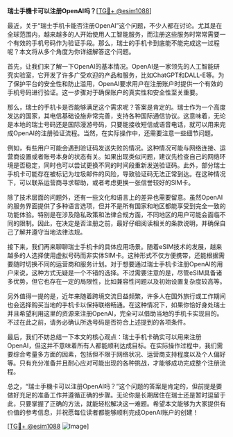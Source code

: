 **瑞士手機卡可以注册OpenAI吗？**[[TG💪+ @esim1088](https://t.me/s/esim1088)]

最近，关于“瑞士手机卡能否注册OpenAI”这个问题，不少人都在讨论。尤其是在全球范围内，越来越多的人开始使用人工智能服务，而注册这些服务时常常需要一个有效的手机号码作为验证手段。那么，瑞士的手机卡到底能不能完成这一过程呢？本文将从多个角度为你详细解答这个问题。

首先，让我们来了解一下OpenAI的基本情况。OpenAI是一家领先的人工智能研究实验室，它开发了许多广受欢迎的产品和服务，比如ChatGPT和DALL-E等。为了保护平台的安全性和防止滥用，OpenAI要求用户在注册账户时提供一个有效的手机号码进行验证。这一步骤对于确保账户的真实性和安全性至关重要。

那么，瑞士的手机卡是否能够满足这个需求呢？答案是肯定的。瑞士作为一个高度发达的国家，其电信基础设施非常完善，支持各种国际通信协议。这意味着，无论是本地的瑞士号码还是国际漫游号码，只要能接收短信或语音电话，就可以用来完成OpenAI的注册验证流程。当然，在实际操作中，还需要注意一些细节问题。

例如，有些用户可能会遇到验证码发送失败的情况。这种情况可能与网络连接、运营商设置或者账号本身的状态有关。如果出现类似问题，建议先检查自己的网络环境是否稳定，同时也可以尝试更换不同的时间段重新发送验证码。此外，部分瑞士手机卡可能存在被标记为垃圾邮件的风险，导致验证码无法正常到达。在这种情况下，可以联系运营商寻求帮助，或者考虑更换一张信誉较好的SIM卡。

除了技术层面的问题外，还有一些文化和语言上的差异也需要留意。虽然OpenAI的服务界面提供了多种语言选项，但并不是所有国家和地区都能享受到完全一致的功能体验。特别是在涉及隐私政策和法律合规方面，不同地区的用户可能会面临不同的限制。因此，在决定是否注册之前，最好仔细阅读相关的条款说明，并确保自己了解并遵守当地法律法规。

接下来，我们再来聊聊瑞士手机卡的具体应用场景。随着eSIM技术的发展，越来越多的人选择使用虚拟号码而非实体SIM卡。这种形式不仅方便携带，还能根据需要随时切换不同的运营商和服务计划。对于想要通过瑞士手机卡注册OpenAI的用户来说，这种方式无疑是一个不错的选择。不过需要注意的是，尽管eSIM具备诸多优势，但它也存在一定的局限性，比如兼容性问题以及初始设置复杂度较高等。

另外值得一提的是，近年来随着跨境交流日益频繁，许多人在国外旅行或工作期间也会选择购买当地的手机卡以保持联络畅通。在这种情况下，如果你恰好身处瑞士并且希望利用这里的资源来注册OpenAI，完全可以借助当地的手机卡实现目的。不过在此之前，请务必确认所选号码是否符合上述提到的各项条件。

最后，我们不妨总结一下本文的核心观点：瑞士手机卡确实可以用来注册OpenAI，但这并不意味着所有人都能顺利达成目标。在实际操作过程中，我们需要综合考量多方面的因素，包括但不限于网络状况、运营商支持程度以及个人偏好等。只有充分准备并且耐心应对可能出现的各种挑战，才能够成功完成整个注册流程。

总之，“瑞士手機卡可以注册OpenAI吗？”这个问题的答案是肯定的，但前提是要做好充足的准备工作并遵循正确的步骤。无论你是长期居住在瑞士还是暂时逗留于此，只要掌握了正确的方法，就能轻松解决这一难题。希望本文能够为大家提供有价值的参考信息，并祝愿每位读者都能够顺利完成OpenAI账户的创建！

[[TG💪+ @esim1088](https://t.me/s/esim1088) ![Image](https://i.postimg.cc/4NQfJmqS/Snipaste-2025-05-13-00-14-12.png)]